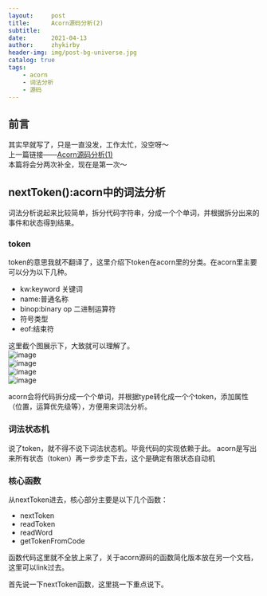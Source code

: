 ```yaml
---
layout:     post
title:      Acorn源码分析(2)
subtitle:   
date:       2021-04-13
author:     zhykirby
header-img: img/post-bg-universe.jpg
catalog: true
tags:
    - acorn
    - 词法分析
    - 源码
---
```


## 前言

其实早就写了，只是一直没发，工作太忙，没空呀～  
上一篇链接——[Acorn源码分析(1)](https://zhykirby.github.io/2020/11/12/Acorn%E6%BA%90%E7%A0%81%E5%88%86%E6%9E%90(1)/)  
本篇将会分两次补全，现在是第一次～

## nextToken():acorn中的词法分析
词法分析说起来比较简单，拆分代码字符串，分成一个个单词，并根据拆分出来的事件和状态得到结果。

### token
token的意思我就不翻译了，这里介绍下token在acorn里的分类。在acorn里主要可以分为以下几种。

- kw:keyword 关键词
- name:普通名称
- binop:binary op 二进制运算符
- 符号类型
- eof:结束符

这里截个图展示下，大致就可以理解了。  
![image](https://user-images.githubusercontent.com/32432388/114433026-e8cc6680-9bf3-11eb-9682-104c7841d9a3.png)  
![image](https://user-images.githubusercontent.com/32432388/114433048-f08c0b00-9bf3-11eb-9f80-49b88946a0ba.png)  
![image](https://user-images.githubusercontent.com/32432388/114433077-f97cdc80-9bf3-11eb-8840-d376ecd02cc6.png)  
![image](https://user-images.githubusercontent.com/32432388/114433102-00a3ea80-9bf4-11eb-9da5-c873bbe9d183.png)  


acorn会将代码拆分成一个个单词，并根据type转化成一个个token，添加属性（位置，运算优先级等），方便用来词法分析。

### 词法状态机
说了token，就不得不说下词法状态机。毕竟代码的实现依赖于此。
acorn是写出来所有状态（token）再一步步走下去，这个是确定有限状态自动机

### 核心函数

从nextToken进去，核心部分主要是以下几个函数：

- nextToken
- readToken
- readWord
- getTokenFromCode

函数代码这里就不全放上来了，关于acorn源码的函数简化版本放在另一个文档，这里可以link过去。

首先说一下nextToken函数，这里挑一下重点说下。
```

```
